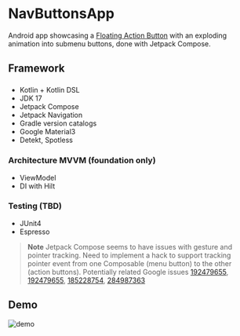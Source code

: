 # NavButtonsApp

Android app showcasing a [Floating Action Button](https://m2.material.io/components/buttons-floating-action-button) with an exploding animation into submenu buttons, done with Jetpack Compose.

## Framework
### 
- Kotlin + Kotlin DSL
- JDK 17
- Jetpack Compose
- Jetpack Navigation
- Gradle version catalogs
- Google Material3
- Detekt, Spotless

### Architecture MVVM (foundation only)
- ViewModel
- DI with Hilt

### Testing (TBD)
- JUnit4
- Espresso

> **Note** 
> Jetpack Compose seems to have issues with gesture and pointer tracking. Need to implement a hack to support tracking pointer event from one Composable (menu button) to the other (action buttons). Potentially related Google issues [192479655](https://issuetracker.google.com/issues/192479655), [192479655](https://issuetracker.google.com/issues/192479655), [185228754](https://issuetracker.google.com/issues/185228754), [284987363](https://issuetracker.google.com/issues/284987363)

## Demo
![demo](https://github.com/eveey/NavButtons/assets/33784277/d6924a75-0241-42c7-83cc-34cb5e98262e)

